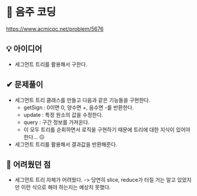 # 🔎 음주 코딩

https://www.acmicpc.net/problem/5676

## 💡 아이디어

- 세그먼트 트리를 활용해서 구한다.

## ✔ 문제풀이

- 세그먼트 트리 클래스를 만들고 다음과 같은 기능들을 구현한다.
  - getSign : 0이면 0, 양수면 +, 음수면 -를 반환한다.
  - update : 특정 원소의 값을 수정한다.
  - query : 구간 정보를 가져온다.
  - 이 모두 트리를 순회하면서 로직을 구현하기 때문에 트리에 대한 지식이 있어야 한다... 😖
- 세그먼트 트리를 활용해서 결과값을 반환해준다.

## 🤕 어려웠던 점

- 세그먼트 트리 자체가 어려웠다. -> 당연히 slice, reduce가 터질 거는 알고 있었지만 이런 식으로 해야 하는지는 예상치 못했다.
